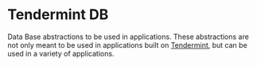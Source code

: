 # Tendermint DB

Data Base abstractions to be used in applications.
These abstractions are not only meant to be used in applications built on [Tendermint](https://github.com/tendermint/classic), but can be used in a variety of applications.
